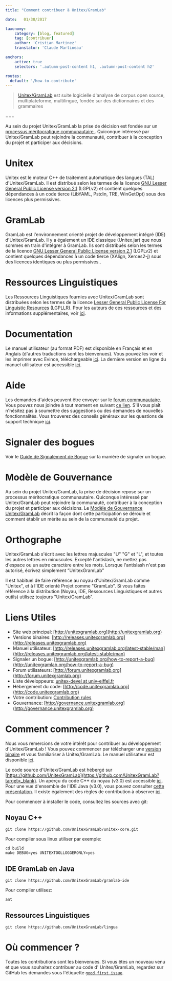 ```yaml
---
title: "Comment contribuer à Unitex/GramLab"

date:   01/30/2017

taxonomy:
    category: [blog, featured]
    tag: [contribuer]
    author: 'Cristian Martinez'
    translator: 'Claude Martineau'

anchors:
    active: true
    selectors: '.autumn-post-content h1, .autumn-post-content h2'

routes:
  default: '/how-to-contribute'
---
```


> [Unitex/GramLab](/) est suite logicielle d'analyse de corpus open source, multiplateforme, multilingue, fondée sur des dictionnaires et des grammaires

===

Au sein du projet Unitex/GramLab la prise de décision est fondée sur un [processus méritocratique communautaire ](http://governance.unitexgramlab.org?target=_blank). Quiconque intéressé par Unitex/GramLab peut rejoindre la communauté, contribuer à la conception du projet et participer aux décisions.

# Unitex

Unitex est le  moteur C++ de traitement automatique des langues (TAL) d'Unitex/GramLab. Il est distribué selon les termes de la licence [GNU Lesser General Public License version 2.1](http://opensource.org/licenses/lgpl-2.1?target=_blank) (LGPLv2) et contient quelques dépendances à un code tierce (LibYAML, Pstdin, TRE, WinGetOpt) sous des licences plus permissives.

# GramLab

GramLab est l'environnement orienté projet de développement intégré (IDE) d'Unitex/GramLab. Il y a	également un  IDE classique (Unitex.jar) que nous sommes en train d'intégrer à GramLab. Ils sont distribués selon les termes de la licence  [GNU Lesser General Public License version 2.1](http://opensource.org/licenses/lgpl-2.1?target=_blank) (LGPLv2) et contient quelques dépendances à un code tierce (XAlign, Xerces2-j) sous des licences identiques ou plus permissives..

# Ressources Linguistiques

Les Ressources Linguistiques fournies avec Unitex/GramLab sont distribuées selon les termes de la licence [Lesser General Public License For Linguistic Resources](/lgpllr?target=_blank) (LGPLLR). Pour les auteurs de ces ressources et des informations supplémentaires, voir [ici](/language-resources?target=_blank).

# Documentation

Le manuel utilisateur (au format PDF) est disponible en Français et en Anglais (d'autres traductions sont les bienvenues). Vous pouvez les voir et les imprimer avec Evince, téléchargeable [ici](https://wiki.gnome.org/Apps/Evince/Downloads?target=_blank). La dernière version en ligne du manuel utilisateur est accessible [ici](http://releases.unitexgramlab.org/latest-stable/man?target=_blank).

# Aide

Les demandes d'aides peuvent être envoyer sur le [forum communautaire](http://forum.unitexgramlab.org?target=_blank). Vous pouvez nous joindre à tout moment en suivant [ce lien](https://unitexgramlab.typeform.com/to/nLE4sb). S'il vous plaît n'hésitez pas à soumettre des suggestions ou des demandes de nouvelles fonctionnalités. Vous trouverez des conseils généraux sur les questions de support technique [ici](http://www.catb.org/esr/faqs/smart-questions.html?target=_blank).

# Signaler des bogues

Voir le [Guide de Signalement de Bogue](/how-to-report-a-bug) sur la manière de signaler un bogue.

# Modèle de Gouvernance

Au sein du projet Unitex/GramLab, la prise de décision repose sur un processus méritocratique communautaire. Quiconque intéressé par Unitex/GramLab peut rejoindre la communauté, contribuer à la conception du projet et participer aux décisions. Le [Modèle de Gouvernance Unitex/GramLab](http://governance.unitexgramlab.org?target=_blank) décrit la façon dont cette participation se déroule et comment établir un mérite au sein de la communauté du projet.

# Orthographe

Unitex/GramLab s'écrit avec les lettres majuscules "U" "G" et "L", et toutes les autres lettres en minuscules. Excepté l'antislash, ne mettez pas d'espace ou un autre caractère entre les mots. Lorsque l'antislash n'est pas autorisé, écrivez simplement “UnitexGramLab”

Il est habituel de faire référence au noyau d'Unitex/GramLab comme "Unitex", et à l'IDE orienté Projet comme "GramLab". Si vous faites référence à la distribution (Noyau, IDE, Ressources Linguistiques et autres outils) utilisez toujours "Unitex/GramLab".

# Liens Utiles

- Site web principal: 	[http://unitexgramlab.org](http://unitexgramlab.org)
- Versions binaires: 	[http://releases.unitexgramlab.org](http://releases.unitexgramlab.org)
- Manuel utilisateur: 	[http://releases.unitexgramlab.org/latest-stable/man](http://releases.unitexgramlab.org/latest-stable/man)
- Signaler un bogue: [http://unitexgramlab.org/how-to-report-a-bug](http://unitexgramlab.org/how-to-report-a-bug)
- Forum utilisateurs: 	[http://forum.unitexgramlab.org](http://forum.unitexgramlab.org)
- Liste développeurs: 	[unitex-devel at univ-eiffel.fr](mailto://unitex-devel@univ-eiffel.fr)
- Hébergement du code: 	[http://code.unitexgramlab.org](http://code.unitexgramlab.org)
- Votre contribution: 	[Contribution rules](#)
- Gouvernance: 	[http://governance.unitexgramlab.org](http://governance.unitexgramlab.org)

# Comment commencer ?

Nous vous remercions de votre intérêt pour contribuer au développement d'Unitex/GramLab ! Vous pouvez commencer par télécharger une [version binaire](http://releases.unitexgramlab.org?target=_blank) et vous familiariser à Unitex/GramLab. Le manuel utilisateur est disponible [ici](http://unitexgramlab.org/releases/latest-stable/man/Unitex-GramLab-3.1-usermanual-fr.pdf?target=_blank).

Le code source d'Unitex/GramLab est hébergé sur [https://github.com/UnitexGramLab](https://github.com/UnitexGramLab?target=_blank). Un aperçu du code C++ du noyau (v3.0) est accessible [ici](http://www-igm.univ-mlv.fr/~unitex/docs/core_code.pdf?target=_blank). Pour une vue d'ensemble de l'IDE Java (v3.0), vous pouvez consulter [cette présentation](http://www-igm.univ-mlv.fr/~unitex/docs/ide_code.pdf?target=_blank). Il existe également des règles de contribution à observer [ici](#).

Pour commencer à installer le code, consultez les sources avec git:

## Noyau C++

```
git clone https://github.com/UnitexGramLab/unitex-core.git
```

Pour compiler sous linux utiliser par exemple:

```
cd build
make DEBUG=yes UNITEXTOOLLOGGERONLY=yes
```

## IDE GramLab en Java

```
git clone https://github.com/UnitexGramLab/gramlab-ide
```

Pour compiler utilisez:

```
ant
```

## Ressources Linguistiques

```
git clone https://github.com/UnitexGramLab/lingua
```

# Où commencer ?

Toutes les contributions sont les bienvenues. Si vous êtes un nouveau venu et que vous souhaitez contribuer au code d'  Unitex/GramLab, regardez  sur GitHub les demandes sous l'étiquette [`good first issue`](https://goo.gl/4tP9Hk?target=_blank).

